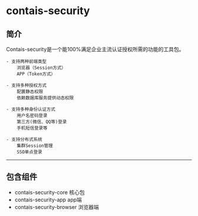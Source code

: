 # contais-security

## 简介

Contais-security是一个能100%满足企业主流认证授权所需的功能的工具包。
```
- 支持两种前端类型
    浏览器（Session方式）
    APP（Token方式） 

- 支持多种授权方式
    配置静态权限
    依赖数据库服务提供动态权限 
    
- 支持多种身份认证方式
    用户名密码登录
    第三方(微信、QQ等)登录
    手机短信登录等 
    
- 支持分布式系统
    集群Session管理
    SSO单点登录
```
-------------------------------------------------------------------------------

## 包含组件
- contais-security-core         核心包    
- contais-security-app          app端
- contais-security-browser      浏览器端 

